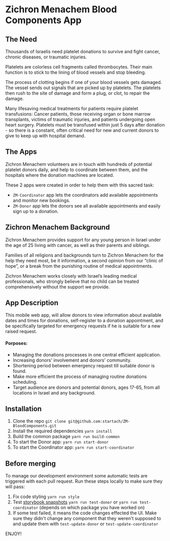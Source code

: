 # Zichron Menachem Blood Components App

## The Need

Thousands of Israelis need platelet donations to survive and fight cancer,
chronic diseases, or traumatic injuries.

Platelets are colorless cell fragments called thrombocytes. Their main function
is to stick to the lining of blood vessels and stop bleeding.

The process of clotting begins if one of your blood vessels gets damaged. The
vessel sends out signals that are picked up by platelets. The platelets then
rush to the site of damage and form a plug, or clot, to repair the damage.

Many lifesaving medical treatments for patients require platelet transfusions:
Cancer patients, those receiving organ or bone marrow transplants, victims of
traumatic injuries, and patients undergoing open heart surgery. Platelets must
be transfused within just 5 days after donation - so there is a constant, often
critical need for new and current donors to give to keep up with hospital
demand.

## The Apps

Zichron Menachem volunteers are in touch with hundreds of potential platelet donors daily,
and help to coordinate between them, and the hospitals where the donation machines are located.

These 2 apps were created in order to help them with this sacred task:

- `ZM-Coordinator` app lets the coordinators add available appointments and monitor new bookings.
- `ZM-Donor` app lets the donors see all available appointments and easily sign up to a donation.

## Zichron Menachem Background

Zichron Menachem provides support for any young person in Israel under the age
of 25 living with cancer, as well as their parents and siblings.

Families of all religions and backgrounds turn to Zichron Menachem for the help
they need most, be it information, a second opinion from our “clinic of hope”,
or a break from the punishing routine of medical appointments.

Zichron Menachem works closely with Israel’s leading medical professionals, who
strongly believe that no child can be treated comprehensively without the
support we provide.

## App Description

This mobile web app, will allow donors to view information about available dates
and times for donations, self-register to a donation appointment, and be
specifically targeted for emergency requests if he is suitable for a new raised
request.

#### Porposes:

- Managing the donations processes in one central efficient application.
- Increasing donors' involvement and donors' community.
- Shortening period between emergency request till suitable donor is found.
- Make more efficient the process of managing routine donations scheduling.
- Target audience are donors and potential donors, ages 17-65, from all
  locations in Israel and any background.

## Installation

<!-- ![](https://i.imgur.com/19mCLmm.png) -->

1. Clone the repo
   `git clone git@github.com:startach/ZM-BloodComponents.git`
2. Install the required dependencies
   `yarn install`
3. Build the common package
   `yarn run build-common`
4. To start the Donor app:
   `yarn run start-donor`
5. To start the Coordinator app:
   `yarn run start-coordinator`

## Before merging

To manage our development environment some automatic tests 
are triggered with each pull request. 
Run these steps locally to make sure they will pass:

1. Fix code styling 
   `yarn run style`
2. Test [storybook snapshots](https://github.com/storybookjs/storybook/tree/main/addons/storyshots/storyshots-core)
   `yarn run test-donor` or `yarn run test-coordinator` 
   (depends on which package you have worked on)
3. If some test failed, it means the code changes effected the UI. 
    Make sure they didn't change any component that they weren't supposed to and update them with
   `test-update-donor` or `test-update-coordinator`

ENJOY!
